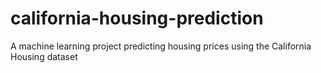 # california-housing-prediction
A machine learning project predicting housing prices using the California Housing dataset
